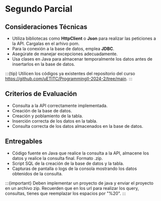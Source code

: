 # Segundo Parcial

## Consideraciones Técnicas

- Utiliza bibliotecas como **HttpClient** o **Json** para realizar las peticiones a la API. Cargalas en el arhivo pom.
- Para la conexión a la base de datos, emplea **JDBC**.
- Asegúrate de manejar excepciones adecuadamente.
- Usa clases en Java para almacenar temporalmente los datos antes de insertarlos en la base de datos.

:::{tip}
Utilicen los códigos ya existentes del repositorio del curso https://github.com/uETITC/ProgrammingII-2024-2/tree/main.
:::

## Criterios de Evaluación

- Consulta a la API correctamente implementada.
- Creación de la base de datos.
- Creación y poblamiento de la tabla.
- Inserción correcta de los datos en la tabla.
- Consulta correcta de los datos almacenados en la base de datos.

## Entregables

- Código fuente en Java que realice la consulta a la API, almacene los datos y realice la consulta final. Formato .zip.
- Script SQL de la creación de la base de datos y la tabla. 
- Capturas de pantalla o logs de la consola mostrando los datos obtenidos de la consulta.

:::{important}
Deben implementar un proyecto de java y enviar el proyecto en un archivo zip. Recuerden que en los url para realizar los query, consultas, tienes que reemplazar los espacios por "%20".
:::